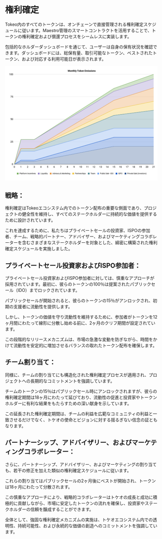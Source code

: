 # **権利確定**

Tokeo内のすべてのトークンは、オンチェーンで直接管理される権利確定スケジュールに従います。Maestro管理のスマートコントラクトを活用することで、トークンの権利確定および償還プロセスをシームレスに実装します。

包括的なホルダーダッシュボードを通じて、ユーザーは自身の保有状況を確認できます。ダッシュボードには、総保有量、取引可能なトークン、ベストされたトークン、および対応する利用可能日が表示されます。

![](./images/Vesting.jpg)

## **戦略：**
権利確定はTokeoエコシステム内でのトークン配布の重要な側面であり、プロジェクトの健全性を維持し、すべてのステークホルダーに持続的な価値を提供するために設計されています。

これを達成するために、私たちはプライベートセールの投資家、ISPOの参加者、チーム、戦略的パートナー、アドバイザー、およびマーケティングコラボレーターを含むさまざまなステークホルダーを対象とした、綿密に構築された権利確定スケジュールを実施しました。

## **プライベートセール投資家およびISPO参加者：**
プライベートセール投資家およびISPO参加者に対しては、慎重なアプローチが採用されています。最初に、彼らのトークンの100％は提案されたパブリックセール（IDO）までロックされています。

パブリックセールが開始されると、彼らのトークンの15％がアンロックされ、初期の支援者に流動性を提供します。

しかし、トークンの価値を守り流動性を維持するために、参加者がトークンを12ヶ月間にわたって線形に分散し始める前に、2ヶ月のクリフ期間が設定されています。

この段階的なリリースメカニズムは、市場の急激な変動を防ぎながら、時間をかけて流動性を安定的に増加させるバランスの取れたトークン配布を確保します。

## **チーム割り当て：**
同様に、チームの割り当てにも構造化された権利確定プロセスが適用され、プロジェクトへの長期的なコミットメントを強調しています。

チームのトークンの15％はパブリックセール時にアンロックされますが、彼らの権利確定期間は18ヶ月にわたって延びており、流動性の促進と投資家やトークンホルダーに有利な結果をもたらすための深い献身を示しています。

この延長された権利確定期間は、チームの利益を広範なコミュニティの利益と一致させるだけでなく、トケオの使命とビジョンに対する揺るぎない信念の証ともなります。

## **パートナーシップ、アドバイザリー、およびマーケティングコラボレーター：**
さらに、パートナーシップ、アドバイザリー、およびマーケティングの割り当ても、若干の修正を加えた類似の権利確定スケジュールに従います。

これらの割り当てはパブリックセールの2ヶ月後にベストが開始され、トークンは18ヶ月にわたって分散されます。

この慎重なアプローチにより、戦略的コラボレーターはトケオの成長と成功に積極的に貢献しながら、市場に安定したトークンの流れを確保し、投資家やステークホルダーの信頼を醸成することができます。

全体として、強固な権利確定メカニズムの実施は、トケオエコシステム内での透明性、持続可能性、および永続的な価値の創造へのコミットメントを強調しています。
